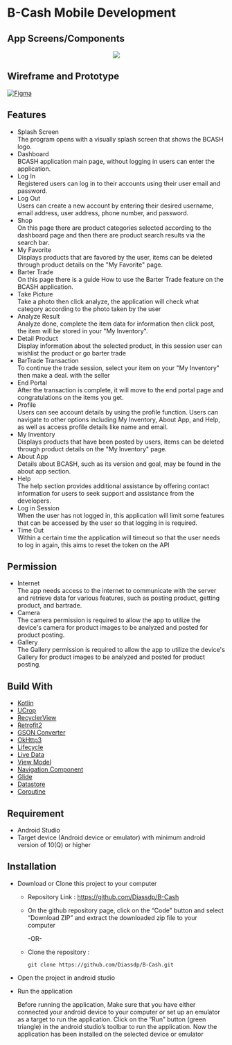 # B-Cash Mobile Development

## App Screens/Components

<p align="center">
    <img src="https://github.com/Diassdp/B-Cash/assets/129014865/18424145-7945-4e0a-8788-6f88f2273e4d">
</p>

## Wireframe and Prototype
<a href="https://www.figma.com/design/uA08Rry7OURKCuyBABY5o9/Aplication?node-id=2002-12156&t=Mg4D1eAZg5b4wd9D-1" target="blank">
    <img alt="Figma" src="https://img.shields.io/badge/figma-F24E1E.svg?&style=for-the-badge&logo=figma&logoColor=white" />
</a>

## Features

- Splash Screen\
  The program opens with a visually splash screen that shows the BCASH logo. 
- Dashboard\
  BCASH application main page, without logging in users can enter the application.
- Log In\
  Registered users can log in to their accounts using their user email and password. 
- Log Out\
  Users can create a new account by entering their desired username, email address, user address, phone number, and password.
- Shop\
  On this page there are product categories selected according to the dashboard page and then there are product search results via the search bar.
- My Favorite\
  Displays products that are favored by the user, items can be deleted through product details on the "My Favorite" page.
- Barter Trade\
  On this page there is a guide How to use the Barter Trade feature on the BCASH application.
- Take Picture\
  Take a photo then click analyze, the application will check what category according to the photo taken by the user
- Analyze Result\
  Analyze done, complete the item data for information then click post, the item will be stored in your "My Inventory".
- Detail Product\
  Display information about the selected product, in this session user can wishlist the product or go barter trade
- BarTrade Tran﻿saction\
  To continue the trade session, select your item on your "My Inventory" then make a deal. with the seller
- End Po﻿rtal\
  After the transaction is complete, it will move to the end portal page and congratulations on the items you get.
- Profile\
  Users can see account details by using the profile function. Users can navigate to other options including My Inventory, About App, and Help, as well as access profile details like name and email.
- My Inventory\
  Displays products that have been posted by users, items can be deleted through product details on the "My Inventory" page.
- About App\
  Details about BCASH, such as its version and goal, may be found in the about app section.
- Help\
  The help section provides additional assistance by offering contact information for users to seek support and assistance from the developers.
- Log in Session\
  When the user has not logged in, this application will limit some features that can be accessed by the user so that logging in is required. 
- Time Out\
  Within a certain time the application will timeout so that the user needs to log in again, this aims to reset the token on the API
## Permission

- Internet\
  The app needs access to the internet to communicate with the server and retrieve data for various features, such as posting product, getting product, and bartrade.
- Camera\
  The camera permission is required to allow the app to utilize the device's camera for product images to be analyzed and posted for product posting.
- Gallery\
  The Gallery permission is required to allow the app to utilize the device's Gallery for product images to be analyzed and posted for product posting.
  
## Build With

- [Kotlin](https://kotlinlang.org)
- [UCrop](https://github.com/Yalantis/uCrop)
- [RecyclerView](https://developer.android.com/develop/ui/views/layout/recyclerview)
- [Retrofit2](https://github.com/square/retrofit)
- [GSON Converter](https://github.com/square/retrofit/tree/master/retrofit-converters/gson)
- [OkHttp3](https://github.com/square/okhttp)
- [Lifecycle](https://developer.android.com/jetpack/androidx/releases/lifecycle)
- [Live Data](https://developer.android.com/topic/libraries/architecture/livedata)
- [View Model](https://developer.android.com/topic/libraries/architecture/viewmodel)
- [Navigation Component](https://developer.android.com/guide/navigation/get-started)
- [Glide](https://github.com/bumptech/glide)
- [Datastore](https://developer.android.com/jetpack/androidx/releases/datastore)
- [Coroutine](https://kotlinlang.org/docs/coroutines-overview.html)

## Requirement

- Android Studio
- Target device (Android device or emulator) with minimum android version of 10(Q) or higher

## Installation

- Download or Clone this project to your computer
    
    - Repository Link : https://github.com/Diassdp/B-Cash

    - On the github repository page, click on the “Code” button and select “Download ZIP” and extract the downloaded zip file to your computer
    
        -OR-

    - Clone the repository :
    
        ```
        git clone https://github.com/Diassdp/B-Cash.git
        ```

- Open the project in android studio
- Run the application

    Before running the application, Make sure that you have either connected your android device to your computer or set up an emulator as a target to run the application. Click on the “Run” button (green triangle) in the android studio’s toolbar to run the application. Now the application has been installed on the selected device or emulator
